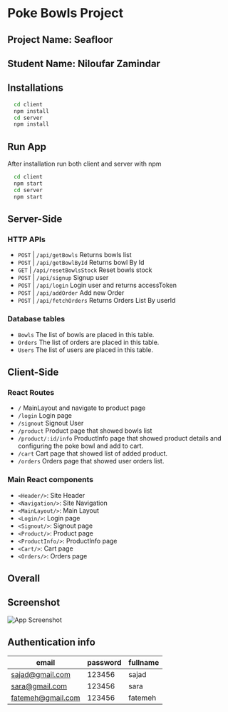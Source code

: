 
# Poke Bowls Project

## Project Name: Seafloor

## Student Name: Niloufar Zamindar

## Installations

```bash
  cd client
  npm install
  cd server
  npm install
```
## Run App

After installation run both client and server with npm

```bash
  cd client
  npm start
  cd server
  npm start
```
## Server-Side

### HTTP APIs
* `POST` | `/api/getBowls` Returns bowls list
* `POST` | `/api/getBowlById` Returns bowl By Id
* `GET`  | `/api/resetBowlsStock` Reset bowls stock
* `POST` | `/api/signup` Signup user
* `POST` | `/api/login` Login user and returns accessToken
* `POST` | `/api/addOrder` Add new Order
* `POST` | `/api/fetchOrders` Returns Orders List By userId

### Database tables

* `Bowls` The list of bowls are placed in this table.
* `Orders` The list of orders are placed in this table.
* `Users` The list of users are placed in this table.

## Client-Side

### React Routes

* `/` MainLayout and navigate to product page
* `/login` Login page
* `/signout` Signout User
* `/product` Product page that showed bowls list
* `/product/:id/info` ProductInfo page that showed product details and configuring the poke bowl and add to cart.
* `/cart` Cart page that showed list of added product.
* `/orders` Orders page that showed user orders list.

### Main React components

* `<Header/>`: Site Header
* `<Navigation/>`: Site Navigation
* `<MainLayout/>`: Main Layout
* `<Login/>`: Login page
* `<Signout/>`: Signout page
* `<Product/>`: Product page
* `<ProductInfo/>`: ProductInfo page
* `<Cart/>`: Cart page
* `<Orders/>`: Orders page

## Overall

## Screenshot

![App Screenshot](https://i.ibb.co/LvMNyQr/product-Info.png)


## Authentication info

| email | password | fullname |
|-------|----------|------|
| sajad@gmail.com | 123456 | sajad |
| sara@gmail.com | 123456 | sara |
| fatemeh@gmail.com | 123456 | fatemeh |
